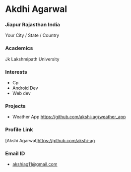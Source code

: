 # Akdhi Agarwal


### Jiapur Rajasthan India

Your City / State / Country

### Academics

Jk Lakshmipath University

### Interests

- Cp
- Android Dev
- Web dev


### Projects

- Weather App https://github.com/akshi-ag/weather_app

### Profile Link

[Akshi Agarwal]https://github.com/akshi-ag

### Email ID

- akshiag11@gmail.com

